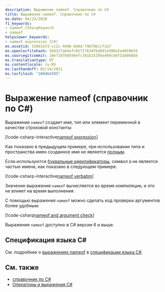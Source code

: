 ```yaml
---
description: Выражение nameof. Справочник по C#
title: Выражение nameof. Справочник по C#
ms.date: 04/23/2020
f1_keywords:
- nameof_CSharpKeyword
- nameof
helpviewer_keywords:
- nameof expression [C#]
ms.assetid: 33601bf3-cc2c-4496-846d-f9679bccf2a7
ms.openlocfilehash: 568127a64efc02717b34fbd9d1e508e2e40596fd
ms.sourcegitcommit: 10e719780594efc781b15295e499c66f316068b8
ms.translationtype: HT
ms.contentlocale: ru-RU
ms.lasthandoff: 02/14/2021
ms.locfileid: "100464395"
---
```

# <a name="nameof-expression-c-reference"></a>Выражение nameof (справочник по C#)

Выражение `nameof` создает имя, тип или элемент переменной в качестве строковой константы:

[!code-csharp-interactive[nameof expression](snippets/shared/NameOfOperator.cs#Examples)]

Как показано в предыдущем примере, при использовании типа и пространства имен созданное имя не является [полным](~/_csharplang/spec/basic-concepts.md#fully-qualified-names).

Если используются [буквальные идентификаторы](../tokens/verbatim.md), символ `@` не является частью имени, как показано в следующем примере.

[!code-csharp-interactive[nameof verbatim](snippets/shared/NameOfOperator.cs#Verbatim)]

Значение выражения `nameof` вычисляется во время компиляции, и это не влияет на время выполнения.

С помощью выражения `nameof` можно сделать код проверки аргументов более удобным:

[!code-csharp[nameof and argument check](snippets/shared/NameOfOperator.cs#ExceptionMessage)]

Выражение `nameof` доступно в C# версии 6 и выше.

## <a name="c-language-specification"></a>Спецификация языка C#

См. подробнее о [выражениях nameof](~/_csharplang/spec/expressions.md#nameof-expressions) в [спецификации языка C#](~/_csharplang/spec/introduction.md).

## <a name="see-also"></a>См. также

- [справочник по C#](../index.md)
- [Операторы и выражения C#](index.md)
